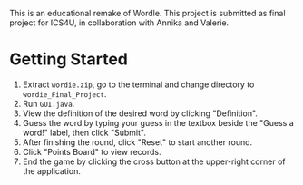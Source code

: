 This is an educational remake of Wordle. This project is submitted as final project for ICS4U, in collaboration with Annika and Valerie. 

# Getting Started
1. Extract ``wordie.zip``, go to the terminal and change directory to ``wordie_Final_Project``.
2. Run ``GUI.java``.
3. View the definition of the desired word by clicking "Definition".
4. Guess the word by typing your guess in the textbox beside the "Guess a word!" label, then click "Submit".
5. After finishing the round, click "Reset" to start another round.
6. Click "Points Board" to view records.
7. End the game by clicking the cross button at the upper-right corner of the application.

